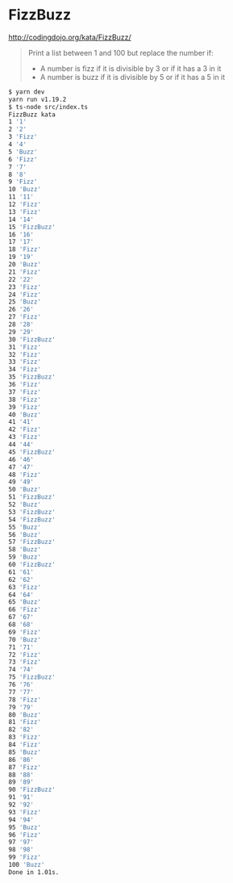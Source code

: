 # FizzBuzz

http://codingdojo.org/kata/FizzBuzz/

<blockquote>
Print a list between 1 and 100 but replace the number if:

 * A number is fizz if it is divisible by 3 or if it has a 3 in it
 * A number is buzz if it is divisible by 5 or if it has a 5 in it
</blockquote>

```bash
$ yarn dev
yarn run v1.19.2
$ ts-node src/index.ts
FizzBuzz kata
1 '1'
2 '2'
3 'Fizz'
4 '4'
5 'Buzz'
6 'Fizz'
7 '7'
8 '8'
9 'Fizz'
10 'Buzz'
11 '11'
12 'Fizz'
13 'Fizz'
14 '14'
15 'FizzBuzz'
16 '16'
17 '17'
18 'Fizz'
19 '19'
20 'Buzz'
21 'Fizz'
22 '22'
23 'Fizz'
24 'Fizz'
25 'Buzz'
26 '26'
27 'Fizz'
28 '28'
29 '29'
30 'FizzBuzz'
31 'Fizz'
32 'Fizz'
33 'Fizz'
34 'Fizz'
35 'FizzBuzz'
36 'Fizz'
37 'Fizz'
38 'Fizz'
39 'Fizz'
40 'Buzz'
41 '41'
42 'Fizz'
43 'Fizz'
44 '44'
45 'FizzBuzz'
46 '46'
47 '47'
48 'Fizz'
49 '49'
50 'Buzz'
51 'FizzBuzz'
52 'Buzz'
53 'FizzBuzz'
54 'FizzBuzz'
55 'Buzz'
56 'Buzz'
57 'FizzBuzz'
58 'Buzz'
59 'Buzz'
60 'FizzBuzz'
61 '61'
62 '62'
63 'Fizz'
64 '64'
65 'Buzz'
66 'Fizz'
67 '67'
68 '68'
69 'Fizz'
70 'Buzz'
71 '71'
72 'Fizz'
73 'Fizz'
74 '74'
75 'FizzBuzz'
76 '76'
77 '77'
78 'Fizz'
79 '79'
80 'Buzz'
81 'Fizz'
82 '82'
83 'Fizz'
84 'Fizz'
85 'Buzz'
86 '86'
87 'Fizz'
88 '88'
89 '89'
90 'FizzBuzz'
91 '91'
92 '92'
93 'Fizz'
94 '94'
95 'Buzz'
96 'Fizz'
97 '97'
98 '98'
99 'Fizz'
100 'Buzz'
Done in 1.01s.
```